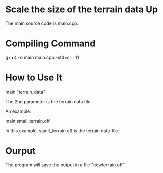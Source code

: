 # Scale the size of the terrain data Up

The main source code is main.cpp. 

# Compiling Command

g++4 -o main main.cpp -std=c++11

# How to Use It

main "terrain_data" 

The 2nd parameter is the terrain data file. 

An example: 

main small_terrain.off 

In this example, samll_terrain.off is the terrain data file.

# Ourput

The program will save the output in a file "newterrain.off". 


